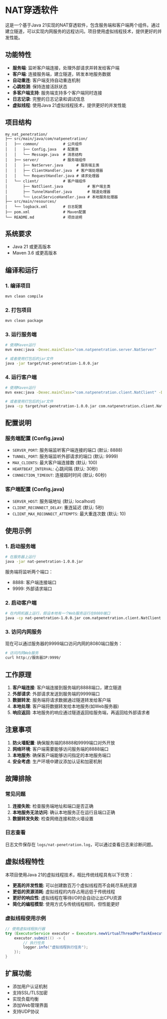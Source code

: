 # NAT穿透软件

这是一个基于Java 21实现的NAT穿透软件，包含服务端和客户端两个组件。通过建立隧道，可以实现内网服务的远程访问。项目使用虚拟线程技术，提供更好的并发性能。

## 功能特性

- **服务端**: 监听客户端连接，处理外部请求并转发给客户端
- **客户端**: 连接服务端，建立隧道，转发本地服务数据
- **自动重连**: 客户端支持自动重连机制
- **心跳检测**: 保持连接活跃状态
- **多客户端支持**: 服务端支持多个客户端同时连接
- **日志记录**: 完整的日志记录和调试信息
- **虚拟线程**: 使用Java 21虚拟线程技术，提供更好的并发性能

## 项目结构

```
my_nat_penetration/
├── src/main/java/com/natpenetration/
│   ├── common/           # 公共组件
│   │   ├── Config.java   # 配置类
│   │   └── Message.java  # 消息结构
│   ├── server/           # 服务端组件
│   │   ├── NatServer.java      # 服务端主类
│   │   ├── ClientHandler.java  # 客户端处理器
│   │   └── RequestHandler.java # 请求处理器
│   └── client/           # 客户端组件
│       ├── NatClient.java           # 客户端主类
│       ├── TunnelHandler.java       # 隧道处理器
│       └── LocalServiceHandler.java # 本地服务处理器
├── src/main/resources/
│   └── logback.xml       # 日志配置
├── pom.xml               # Maven配置
└── README.md             # 项目说明
```

## 系统要求

- Java 21 或更高版本
- Maven 3.6 或更高版本

## 编译和运行

### 1. 编译项目

```bash
mvn clean compile
```

### 2. 打包项目

```bash
mvn clean package
```

### 3. 运行服务端

```bash
# 使用Maven运行
mvn exec:java -Dexec.mainClass="com.natpenetration.server.NatServer"

# 或者使用打包后的jar文件
java -jar target/nat-penetration-1.0.0.jar
```

### 4. 运行客户端

```bash
# 使用Maven运行
mvn exec:java -Dexec.mainClass="com.natpenetration.client.NatClient" -Dexec.args="client1 localhost 8080"

# 或者使用打包后的jar文件
java -cp target/nat-penetration-1.0.0.jar com.natpenetration.client.NatClient client1 localhost 8080
```

## 配置说明

### 服务端配置 (Config.java)

- `SERVER_PORT`: 服务端监听客户端连接的端口 (默认: 8888)
- `TUNNEL_PORT`: 服务端监听外部请求的端口 (默认: 9999)
- `MAX_CLIENTS`: 最大客户端连接数 (默认: 100)
- `HEARTBEAT_INTERVAL`: 心跳间隔 (默认: 30秒)
- `CONNECTION_TIMEOUT`: 连接超时时间 (默认: 60秒)

### 客户端配置 (Config.java)

- `SERVER_HOST`: 服务端地址 (默认: localhost)
- `CLIENT_RECONNECT_DELAY`: 重连延迟 (默认: 5秒)
- `CLIENT_MAX_RECONNECT_ATTEMPTS`: 最大重连次数 (默认: 10)

## 使用示例

### 1. 启动服务端

```bash
# 在服务器上运行
java -jar nat-penetration-1.0.0.jar
```

服务端将监听两个端口：
- 8888: 客户端连接端口
- 9999: 外部请求端口

### 2. 启动客户端

```bash
# 在内网机器上运行，假设本地有一个Web服务运行在8080端口
java -cp nat-penetration-1.0.0.jar com.natpenetration.client.NatClient client1 localhost 8080
```

### 3. 访问内网服务

现在可以通过服务器的9999端口访问内网的8080端口服务：

```bash
# 访问内网Web服务
curl http://服务器IP:9999/
```

## 工作原理

1. **客户端连接**: 客户端连接到服务端的8888端口，建立隧道
2. **外部请求**: 外部请求发送到服务端的9999端口
3. **数据转发**: 服务端将请求数据通过隧道转发给客户端
4. **本地处理**: 客户端将数据转发给本地服务(如Web服务器)
5. **响应返回**: 本地服务的响应通过隧道返回给服务端，再返回给外部请求者

## 注意事项

1. **防火墙配置**: 确保服务端的8888和9999端口对外开放
2. **网络环境**: 客户端需要能够访问服务端的8888端口
3. **本地服务**: 确保客户端能够访问指定的本地服务端口
4. **安全考虑**: 生产环境中建议添加认证和加密机制

## 故障排除

### 常见问题

1. **连接失败**: 检查服务端地址和端口是否正确
2. **本地服务无法访问**: 确认本地服务正在运行且端口正确
3. **数据转发失败**: 检查网络连接和防火墙设置

### 日志查看

日志文件保存在 `logs/nat-penetration.log`，可以通过查看日志来诊断问题。

## 虚拟线程特性

本项目使用Java 21的虚拟线程技术，相比传统线程具有以下优势：

- **更高的并发性能**: 可以创建数百万个虚拟线程而不会耗尽系统资源
- **更低的资源消耗**: 虚拟线程的内存占用远低于传统线程
- **更好的响应性**: 虚拟线程在等待I/O时会自动让出CPU资源
- **简化的编程模型**: 使用方式与传统线程相同，但性能更好

### 虚拟线程使用示例

```java
// 使用虚拟线程执行器
try (ExecutorService executor = Executors.newVirtualThreadPerTaskExecutor()) {
    executor.submit(() -> {
        // 执行任务
        logger.info("虚拟线程执行任务");
    });
}
```

## 扩展功能

- 添加用户认证机制
- 支持SSL/TLS加密
- 实现负载均衡
- 添加Web管理界面
- 支持UDP协议 